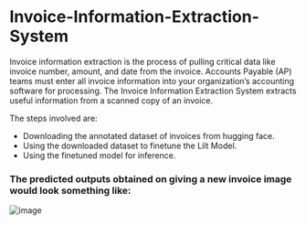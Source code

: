 # Invoice-Information-Extraction-System
Invoice information extraction is the process of pulling critical data like invoice number, amount, and date from the invoice. Accounts Payable (AP) teams must enter all invoice information into your organization’s accounting software for processing. The Invoice Information Extraction System extracts useful information from a scanned copy of an invoice.

The steps involved are:
* Downloading the annotated dataset of invoices from hugging face.
* Using the downloaded dataset to finetune the Lilt Model.
* Using the finetuned model for inference.

### The predicted outputs obtained on giving a new invoice image would look something like:
![image](https://github.com/mayankpanda3717/Invoice-Information-Extraction-System/assets/148647754/bb5d5ad3-a33b-458a-be55-1545cc780614)





